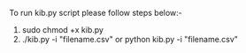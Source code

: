 To run kib.py script please follow steps below:-
1. sudo chmod +x kib.py
2. ./kib.py -i "filename.csv"
    or python kib.py -i "filename.csv"